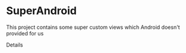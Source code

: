 # SuperAndroid
This project contains some super custom views which Android doesn't provided for us

Details
